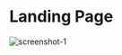<h1>Landing Page</h1>

![screenshot-1](https://github.com/NiveditaParmarz/Codesoft-2/assets/123835781/afc0f5b4-09b0-4efa-8dfd-3cb8478e4b0c)
